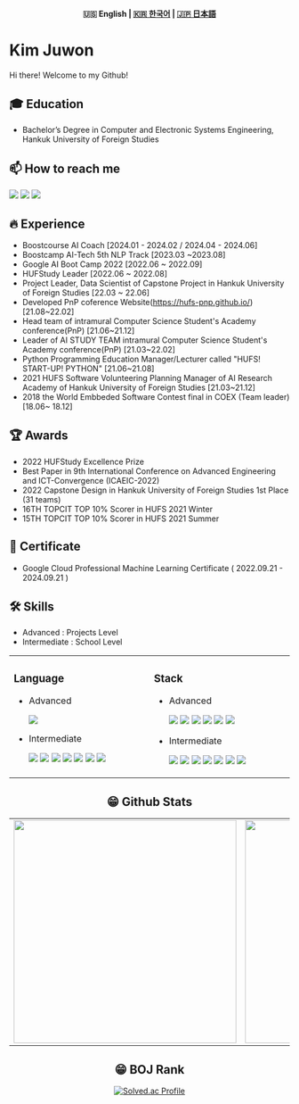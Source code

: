 <h4 align="center">
    <p>
        <b>🇺🇸 English</b> |
        <a href="https://github.com/Kim-Ju-won/README-ko.md">🇰🇷 한국어</a> |
        <a href="https://github.com/Kim-Ju-won/README-ja.md">🇯🇵 日本語</a> 
    </p>
</h4>

# Kim Juwon
Hi there! Welcome to my Github!<br>

## 🎓 Education
- Bachelor’s Degree in Computer and Electronic Systems Engineering, Hankuk University of Foreign Studies

## 📫 How to reach me
<a href="mailto:kjwt1124@hufs.ac.kr" target="_blank"><img src="https://img.shields.io/badge/Gmail-EA4335?style=flat-square&logo=Gmail&logoColor=white"/></a>
<a href="https://www.linkedin.com/in/%EA%B9%80%EC%A3%BC%EC%9B%90/" target="_blank"><img src="https://img.shields.io/badge/LinkedIn-0A66C2?style=flat-square&logo=LinkedIn&logoColor=white"/></a>
<a href="https://uomnf97.tistory.com/" target="_blank"><img src="https://img.shields.io/badge/Tistory-ff822c?style=flat-square&logo=Tistory&logoColor=white"/></a>

 
## 🔥 Experience
- Boostcourse AI Coach [2024.01 - 2024.02 / 2024.04 - 2024.06] 
- Boostcamp AI-Tech 5th NLP Track [2023.03 ~2023.08]
- Google AI Boot Camp 2022 [2022.06 ~ 2022.09] 
- HUFStudy Leader [2022.06 ~ 2022.08]
- Project Leader, Data Scientist of Capstone Project in Hankuk University of Foreign Studies [22.03 ~ 22.06]
- Developed PnP coference Website(https://hufs-pnp.github.io/) [21.08~22.02]
- Head team of intramural Computer Science Student's Academy conference(PnP) [21.06~21.12]
- Leader of AI STUDY TEAM intramural Computer Science Student's Academy conference(PnP) [21.03~22.02]
- Python Programming Education Manager/Lecturer called "HUFS! START-UP! PYTHON" [21.06~21.08]
- 2021 HUFS Software Volunteering Planning Manager of AI Research Academy of Hankuk University of Foreign Studies [21.03~21.12]
- 2018 the World Embbeded Software Contest final in COEX (Team leader) [18.06~ 18.12]

## 🏆 Awards
- 2022 HUFStudy Excellence Prize
- Best Paper in 9th International Conference on Advanced Engineering and ICT-Convergence (ICAEIC-2022)
- 2022 Capstone Design in Hankuk University of Foreign Studies 1st Place (31 teams)
- 16TH TOPCIT TOP 10% Scorer in HUFS 2021 Winter
- 15TH TOPCIT TOP 10% Scorer in HUFS 2021 Summer

## 🪪 Certificate
- Google Cloud Professional Machine Learning Certificate ( 2022.09.21 - 2024.09.21 )  

## 🛠 Skills
- Advanced : Projects Level
- Intermediate : School Level
<center>
 <table width="100%">
 
  <td valign="top" width=600>
    <h3>Language</h3>
    <ul>
     <li>Advanced</li>
      <p>
       <img src="https://img.shields.io/badge/Python-3776AB?style=flat-square&logo=Python&logoColor=white"/>   
      </p>
     <li>Intermediate</li>
      <p>
        <img src="https://img.shields.io/badge/C++-00599C?style=flat-square&logo=c%2B%2B&logoColor=white"/> 
        <img src="https://img.shields.io/badge/C-A8B9CC?style=flat-square&logo=C&logoColor=white"/>
        <img src="https://img.shields.io/badge/Markdown-000000?style=flat-square&logo=Markdown&logoColor=white"/>
        <img src="https://img.shields.io/badge/HTML-E34F26?style=flat-square&logo=HTML5&logoColor=white"/> 
        <img src="https://img.shields.io/badge/CSS-1572B6?style=flat-square&logo=CSS3&logoColor=white"/>
        <img src="https://img.shields.io/badge/JavaScript-F7DF1E?style=flat-square&logo=JavaScripton&logoColor=white"/>
        <img src="https://img.shields.io/badge/Java-007396?style=flat-square&logo=Java&logoColor=white"/>
      </p>
    </ul>
    
  </td>
  <td valign="top" width=600>
    
   <h3>Stack</h3>
   <ul>
     <li>Advanced</li>
      <p>
       <img src="https://img.shields.io/badge/Git-F05032?style=flat-square&logo=Git&logoColor=white"/>
       <img src="https://img.shields.io/badge/GitHub-181717?style=flat-square&logo=GitHub&logoColor=white"/>
       <img src="https://img.shields.io/badge/React-61DAFB?style=flat-square&logo=React&logoColor=white"/>
       <img src="https://img.shields.io/badge/pandas-%23150458?style=flat-square&logo=pandas&logoColor=white"/>
       <img src="https://img.shields.io/badge/scikit--learn-%23F7931?style=flat-square&logo=scikit-learn&logoColor=white"/>
       <img src="https://img.shields.io/badge/numpy-%23013243?style=flat-square&logo=numpy&logoColor=white"/>
      </p>
     <li>Intermediate</li>
      <p>
       <img src="https://img.shields.io/badge/Arduino-00979D?style=flat-square&logo=Arduino&logoColor=white"/>
       <img src="https://img.shields.io/badge/Tailwind CSS-06B6D4?style=flat-square&logo=Tailwind CSS&logoColor=white"/>
       <img src="https://img.shields.io/badge/TensorFlow-%23FF6F00?style=flat-square&logo=Tensorflow&logoColor=white"/>
       <img src="https://img.shields.io/badge/Pytorch-EE4C2C?style=flat-square&logo=Pytorch&logoColor=white"/>
       <img src="https://img.shields.io/badge/mysql-%2300f?style=flat-square&logo=mysql&logoColor=white"/>
       <img src="https://img.shields.io/badge/Docker-2496ED?style=flat-square&logo=Docker&logoColor=white"/>
       <img src="https://img.shields.io/badge/Raspberry Pi-A22846?style=flat-square&logo=RaspberryPi&logoColor=white"/>
    </p>
  </td></table>
<center>  
 
## 😁 Github Stats  
<table width="100%">
 <tr>
  <td valign="top" width="50%">
   <img src="https://github-readme-stats.vercel.app/api?username=Kim-Ju-won&hide_border=false&theme=github_dark" width="400">
  </td>
  <td valign="top" width="50%">
   <img src="https://github-readme-stats.vercel.app/api/top-langs/?username=Kim-Ju-won&hide_border=false&theme=github_dark&layout=compact" width="400">
  </td>
 </tr>
</table>  

 ## 😁 BOJ Rank
[![Solved.ac Profile](https://mazassumnida.wtf/api/v2/generate_badge?boj=kjwt1124)](https://solved.ac/kjwt1124)

